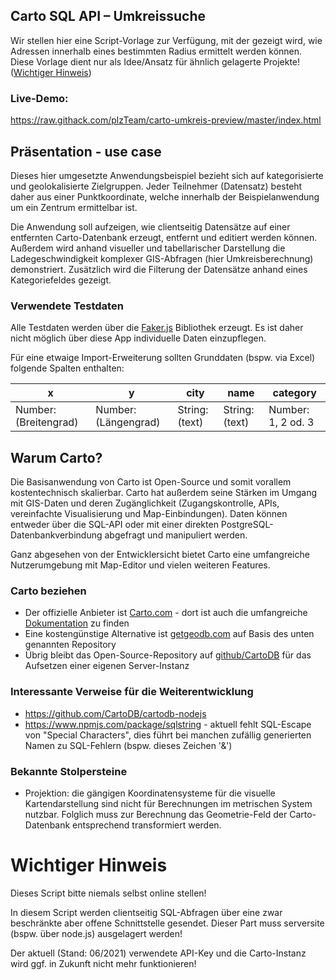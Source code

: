 ## Carto SQL API – Umkreissuche  
Wir stellen hier eine Script-Vorlage zur Verfügung,
mit der gezeigt wird, wie Adressen innerhalb eines bestimmten Radius ermittelt werden können.
Diese Vorlage dient nur als Idee/Ansatz für ähnlich gelagerte Projekte! ([Wichtiger Hinweis](#wichtiger-hinweis))

### Live-Demo:
https://raw.githack.com/plzTeam/carto-umkreis-preview/master/index.html

## Präsentation - use case
Dieses hier umgesetzte Anwendungsbeispiel bezieht sich auf kategorisierte und geolokalisierte Zielgruppen. 
Jeder Teilnehmer (Datensatz) besteht daher aus einer Punktkoordinate, welche innerhalb der Beispielanwendung
um ein Zentrum ermittelbar ist.

Die Anwendung soll aufzeigen, wie clientseitig Datensätze
auf einer entfernten Carto-Datenbank erzeugt, entfernt und editiert werden können.
Außerdem wird anhand visueller und tabellarischer Darstellung die Ladegeschwindigkeit
komplexer GIS-Abfragen (hier Umkreisberechnung) demonstriert.
Zusätzlich wird die Filterung der Datensätze anhand eines Kategoriefeldes gezeigt. 

### Verwendete Testdaten
Alle Testdaten werden über die [Faker.js](https://github.com/marak/Faker.js/) Bibliothek erzeugt.
Es ist daher nicht möglich über diese App individuelle Daten einzupflegen.

Für eine etwaige Import-Erweiterung sollten Grunddaten (bspw. via Excel) folgende Spalten enthalten:

x | y |  city | name | category
---|---|-----|------|-----
Number: (Breitengrad) | Number: (Längengrad) | String: (text) | String: (text) | Number: 1, 2 od. 3

## Warum Carto?
Die Basisanwendung von Carto ist Open-Source und somit vorallem kostentechnisch skalierbar.
Carto hat außerdem seine Stärken im Umgang mit GIS-Daten und deren Zugänglichkeit
(Zugangskontrolle, APIs, vereinfachte Visualisierung und Map-Einbindungen).
Daten können entweder über die SQL-API oder mit einer direkten PostgreSQL-Datenbankverbindung abgefragt und manipuliert werden.

Ganz abgesehen von der Entwicklersicht bietet Carto eine umfangreiche Nutzerumgebung
mit Map-Editor und vielen weiteren Features.

### Carto beziehen
+ Der offizielle Anbieter ist [Carto.com](https://carto.com/) - dort ist auch die umfangreiche [Dokumentation](https://docs.carto.com/) zu finden
+ Eine kostengünstige Alternative ist [getgeodb.com](https://getgeodb.com/) auf Basis des unten genannten Repository
+ Übrig bleibt das Open-Source-Repository auf [github/CartoDB](https://github.com/CartoDB) für das Aufsetzen einer eigenen Server-Instanz

### Interessante Verweise für die Weiterentwicklung   
+ https://github.com/CartoDB/cartodb-nodejs
+ https://www.npmjs.com/package/sqlstring - aktuell fehlt SQL-Escape von "Special Characters",
  dies führt bei manchen zufällig generierten Namen zu SQL-Fehlern (bspw. dieses Zeichen '&')

### Bekannte Stolpersteine
+ Projektion: die gängigen Koordinatensysteme für die visuelle Kartendarstellung
  sind nicht für Berechnungen im metrischen System nutzbar. Folglich muss zur Berechnung
  das Geometrie-Feld der Carto-Datenbank entsprechend transformiert werden.
  
# Wichtiger Hinweis
Dieses Script bitte niemals selbst online stellen! 

In diesem Script werden clientseitig SQL-Abfragen über eine zwar beschränkte
aber offene Schnittstelle gesendet. Dieser Part muss serversite (bspw. über node.js) ausgelagert werden!

Der aktuell (Stand: 06/2021) verwendete API-Key und die Carto-Instanz wird ggf. in Zukunft
nicht mehr funktionieren!